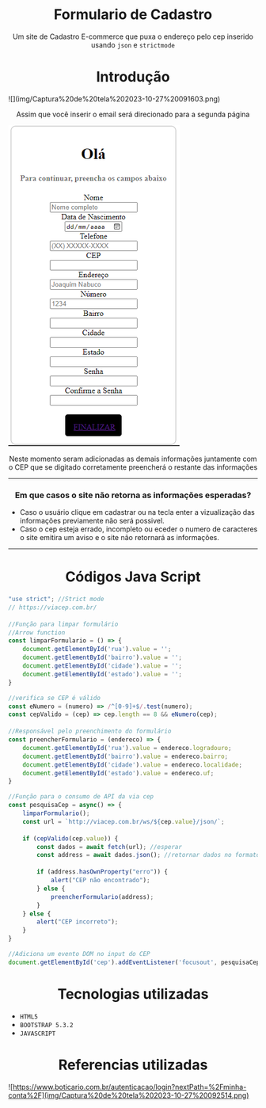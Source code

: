 <h1 align="center">Formulario de Cadastro</h1>
<p align="center">Um site de Cadastro E-commerce que puxa o endereço pelo cep inserido usando <code>json</code> e <code>strictmode</code></p>

<h1 align="center">Introdução</h1>
![](img/Captura%20de%20tela%202023-10-27%20091603.png)
<p align="center">Assim que você inserir o email será direcionado para a segunda página</p>

![](img/Captura%20de%20tela%202023-10-27%20091727.png)
<p align="center">Neste momento seram adicionadas as demais informações juntamente com o CEP que se digitado corretamente preencherá o restante das informações</p>

___

<h3 align="center">Em que casos o site não retorna as informações esperadas?</h3>

* Caso o usuário clique em cadastrar ou na tecla enter a vizualização das informações previamente não será possivel.
* Caso o cep esteja errado, incompleto ou eceder o numero de caracteres o site emitira um aviso e o site não retornará as informações.

___

<h1 align="center">Códigos Java Script</h1>

```js
"use strict"; //Strict mode
// https://viacep.com.br/

//Função para limpar formulário
//Arrow function
const limparFormulario = () => {
    document.getElementById('rua').value = '';
    document.getElementById('bairro').value = '';
    document.getElementById('cidade').value = '';
    document.getElementById('estado').value = '';
}
```
```js
//verifica se CEP é válido
const eNumero = (numero) => /^[0-9]+$/.test(numero);
const cepValido = (cep) => cep.length == 8 && eNumero(cep);

//Responsável pelo preenchimento do formulário
const preencherFormulario = (endereco) => {
    document.getElementById('rua').value = endereco.logradouro;
    document.getElementById('bairro').value = endereco.bairro;
    document.getElementById('cidade').value = endereco.localidade;
    document.getElementById('estado').value = endereco.uf;
}
```
```js
//Função para o consumo de API da via cep
const pesquisaCep = async() => {
    limparFormulario();
    const url = `http://viacep.com.br/ws/${cep.value}/json/`;

    if (cepValido(cep.value)) {
        const dados = await fetch(url); //esperar
        const address = await dados.json(); //retornar dados no formato JSON

        if (address.hasOwnProperty("erro")) {
            alert("CEP não encontrado");
        } else {
            preencherFormulario(address);
        }
    } else {
        alert("CEP incorreto");
    }
}
```
```js
//Adiciona um evento DOM no input do CEP
document.getElementById('cep').addEventListener('focusout', pesquisaCep);
```
<h1 align="center">Tecnologias utilizadas</h1>

* <code>HTML5</code>
* <code>BOOTSTRAP 5.3.2</code>
* <code>JAVASCRIPT</code>

<h1 align="center">Referencias utilizadas</h1>

![https://www.boticario.com.br/autenticacao/login?nextPath=%2Fminha-conta%2F](img/Captura%20de%20tela%202023-10-27%20092514.png)